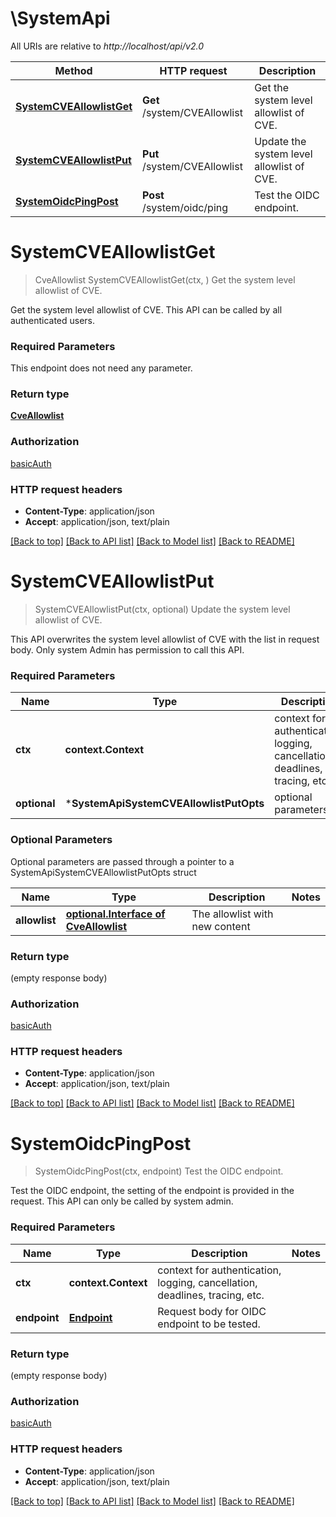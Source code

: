 # \SystemApi

All URIs are relative to *http://localhost/api/v2.0*

Method | HTTP request | Description
------------- | ------------- | -------------
[**SystemCVEAllowlistGet**](SystemApi.md#SystemCVEAllowlistGet) | **Get** /system/CVEAllowlist | Get the system level allowlist of CVE.
[**SystemCVEAllowlistPut**](SystemApi.md#SystemCVEAllowlistPut) | **Put** /system/CVEAllowlist | Update the system level allowlist of CVE.
[**SystemOidcPingPost**](SystemApi.md#SystemOidcPingPost) | **Post** /system/oidc/ping | Test the OIDC endpoint.


# **SystemCVEAllowlistGet**
> CveAllowlist SystemCVEAllowlistGet(ctx, )
Get the system level allowlist of CVE.

Get the system level allowlist of CVE.  This API can be called by all authenticated users.

### Required Parameters
This endpoint does not need any parameter.

### Return type

[**CveAllowlist**](CVEAllowlist.md)

### Authorization

[basicAuth](../README.md#basicAuth)

### HTTP request headers

 - **Content-Type**: application/json
 - **Accept**: application/json, text/plain

[[Back to top]](#) [[Back to API list]](../README.md#documentation-for-api-endpoints) [[Back to Model list]](../README.md#documentation-for-models) [[Back to README]](../README.md)

# **SystemCVEAllowlistPut**
> SystemCVEAllowlistPut(ctx, optional)
Update the system level allowlist of CVE.

This API overwrites the system level allowlist of CVE with the list in request body.  Only system Admin has permission to call this API.

### Required Parameters

Name | Type | Description  | Notes
------------- | ------------- | ------------- | -------------
 **ctx** | **context.Context** | context for authentication, logging, cancellation, deadlines, tracing, etc.
 **optional** | ***SystemApiSystemCVEAllowlistPutOpts** | optional parameters | nil if no parameters

### Optional Parameters
Optional parameters are passed through a pointer to a SystemApiSystemCVEAllowlistPutOpts struct

Name | Type | Description  | Notes
------------- | ------------- | ------------- | -------------
 **allowlist** | [**optional.Interface of CveAllowlist**](CveAllowlist.md)| The allowlist with new content | 

### Return type

 (empty response body)

### Authorization

[basicAuth](../README.md#basicAuth)

### HTTP request headers

 - **Content-Type**: application/json
 - **Accept**: application/json, text/plain

[[Back to top]](#) [[Back to API list]](../README.md#documentation-for-api-endpoints) [[Back to Model list]](../README.md#documentation-for-models) [[Back to README]](../README.md)

# **SystemOidcPingPost**
> SystemOidcPingPost(ctx, endpoint)
Test the OIDC endpoint.

Test the OIDC endpoint, the setting of the endpoint is provided in the request.  This API can only be called by system admin.

### Required Parameters

Name | Type | Description  | Notes
------------- | ------------- | ------------- | -------------
 **ctx** | **context.Context** | context for authentication, logging, cancellation, deadlines, tracing, etc.
  **endpoint** | [**Endpoint**](Endpoint.md)| Request body for OIDC endpoint to be tested. | 

### Return type

 (empty response body)

### Authorization

[basicAuth](../README.md#basicAuth)

### HTTP request headers

 - **Content-Type**: application/json
 - **Accept**: application/json, text/plain

[[Back to top]](#) [[Back to API list]](../README.md#documentation-for-api-endpoints) [[Back to Model list]](../README.md#documentation-for-models) [[Back to README]](../README.md)

